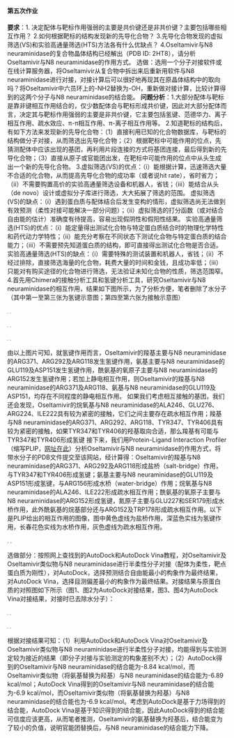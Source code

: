 #### 第五次作业 ####
**要求**：1. 决定配体与靶标作用强弱的主要是共价键还是非共价键？主要包括哪些相互作用？
2.如何根据靶标的结构发现新的先导化合物？
3.先导化合物发现的虚拟筛选(VS)和实验高通量筛选(HTS)方法各有什么优缺点？
4.Oseltamivir与N8 neuraminidase的复合物晶体结构已经解出（PDB ID: 2HT8），请分析Oseltamivir与N8 neuraminidase的作用方式。
选做：选用一个分子对接软件或在线计算服务器，将Oseltamivir从复合物中拆出来后重新用软件与N8 neuraminidase进行对接，对接计算后可以很好地再现其在原晶体结构中的取向吗？将Oseltamivir中六员环上的-NH2替换为-OH，重新做对接计算，比较计算得到的这两个分子与N8 neuraminidase的结合能。
**问题分析**：1.大部分配体与靶标是靠非键相互作用结合的，仅少数配体会与靶标形成共价键，因此对大部分配体而言，决定其与靶标作用强弱的主要是非共价键，它主要包括氢键、范德华力、离子相互作用、疏水效应、π-π相互作用、π-离子相互作用等。
2.知道靶标的结构后，有如下方法来发现新的先导化合物：（1）直接利用已知的化合物数据库，与靶标的结构做分子对接，从而筛选出先导化合物；（2）根据靶标中可能作用的位点，先猜测配体中应该出现的基团，再利用片段连接的方式将基团连接，最后得到新的先导化合物；（3）直接从原子或官能团出发，在靶标中可能作用的位点中从头生成出一个新的先导化合物。
3.虚拟筛选(VS)的优点：（i）能根据计算，迅速筛选大量不合适的化合物，从而提高先导化合物的成功率（或者说hit rate），省时省力；（ii）不需要购置高价的实验高通量筛选设备和机器人，省钱；（iii）能结合从头（de novo）设计或虚拟分子库进行筛选，大大拓展了筛选的范围。
虚拟筛选(VS)的缺点：（i）遇到蛋白质与配体结合后发生变构的情形，虚拟筛选尚无法做到有效预测（柔性对接可能解决一部分问题）；（ii）虚拟筛选的打分函数（或对结合自由能的估计）准确度有待提高，容易出现假阴性和假阳性结果。
实验高通量筛选(HTS)的优点：（i）能定量得出测试化合物与特定蛋白质结合时的物理化学特性和药代动力学特性；（ii）能充分考察在不同状态下测试化合物与特定蛋白质的结合能力；（iii）不需要预先知道蛋白质的结构，即可直接得出测试化合物是否合适。
实验高通量筛选(HTS)的缺点：（i）需要特殊的测试装置和机器人，省钱；（ii）不经过排除，直接筛选海量的化合物，耗费大量的时间和金钱，且成功率低；（iii）只能对有购买途径的化合物进行筛选，无法验证未知化合物的性质，筛选范围窄。
4.首先用Chimera的接触分析工具和氢键分析工具，研究Oseltamivir与N8 neuraminidase的相互作用，结果如下图所示，为了分析方便，笔者删除了水分子（其中第一至第三张为氢键示意图；第四至第六张为接触示意图）

<img src="C:\Workbench\Chemistry\Chemistry Course\2020 Biophysical Chemistry\Biophysical-Chemistry-Homework\Homework_5\HydrogenBond_1.png" style="zoom:15%;" /> <img src="C:\Workbench\Chemistry\Chemistry Course\2020 Biophysical Chemistry\Biophysical-Chemistry-Homework\Homework_5\HydrogenBond_2.png" style="zoom:15%;" />

<img src="C:\Workbench\Chemistry\Chemistry Course\2020 Biophysical Chemistry\Biophysical-Chemistry-Homework\Homework_5\HydrogenBond_3.png" style="zoom:15%;" /> <img src="C:\Workbench\Chemistry\Chemistry Course\2020 Biophysical Chemistry\Biophysical-Chemistry-Homework\Homework_5\Contact_1.png" style="zoom:15%;" />

<img src="C:\Workbench\Chemistry\Chemistry Course\2020 Biophysical Chemistry\Biophysical-Chemistry-Homework\Homework_5\Contact_2.png" style="zoom:15%;" /> <img src="C:\Workbench\Chemistry\Chemistry Course\2020 Biophysical Chemistry\Biophysical-Chemistry-Homework\Homework_5\Contact_3.png" style="zoom:15%;" />

由以上图片可知，就氢键作用而言，Oseltamivir的羧基主要与N8 neuraminidase的ARG371、ARG292及ARG118发生氢键作用，氨基主要与N8 neuraminidase的GLU119及ASP151发生氢键作用，酰氨基的氧原子主要与N8 neuraminidase的ARG152发生氢键作用；若加上静电相互作用，则Oseltamivir的羧基与N8 neuraminidase的ARG371及ARG118、氨基与N8 neuraminidase的GLU119及ASP151，均存在不同程度的静电相互作用。
如果我们考虑相互接触的基团，我们还会发现，Oseltamivir的烷氧基与N8 neuraminidase的ALA246、GLU276、ARG224、ILE222具有较为紧密的接触，它们之间主要存在疏水相互作用；羧基与N8 neuraminidase的ARG371、ARG292、ARG118、TYR347、TYR406具有较为紧密的接触，如果TYR347和TYR406的羟基取向合适，那么羧基有可能与TYR347和TYR406形成氢键
接下来，我们用Protein-Ligand Interaction Profiler（缩写PLIP，[网址在此](https://projects.biotec.tu-dresden.de/plip-web/plip)）分析Oseltamivir与N8 neuraminidase的作用方式，将带水分子的PDB文件提交至该网站，经计算得：Oseltamivir的羧基与N8 neuraminidase的ARG371、ARG292及ARG118形成盐桥（salt-bridge）作用，与TYR347和TYR406形成氢键；氨基主要与N8 neuraminidase的GLU119及ASP151形成氢键，与ARG156形成水桥（water-bridge）作用；烷氧基与N8 neuraminidase的ALA246、ILE222形成疏水相互作用；酰氨基的氧原子主要与N8 neuraminidase的ARG152形成氢键，氮原子主要与GLU227和SER179形成水桥作用，此外酰氨基的烷基部分还与ARG152及TRP178形成疏水相互作用。以下是PLIP给出的相互作用的图像，图中黄色虚线为盐桥作用，深蓝色实线为氢键作用，长春花色实线为水桥作用，灰色虚线为疏水相互作用。

<img src="C:\Workbench\Chemistry\Chemistry Course\2020 Biophysical Chemistry\Biophysical-Chemistry-Homework\Homework_5\PLIP_Analysis_1.png" style="zoom:20%;" /> <img src="C:\Workbench\Chemistry\Chemistry Course\2020 Biophysical Chemistry\Biophysical-Chemistry-Homework\Homework_5\PLIP_Analysis_2.png" style="zoom:20%;" />

选做部分：按照网上查找到的AutoDock和AutoDock Vina教程，对Oseltamivir及Oseltamivir类似物与N8 neuraminidase进行半柔性分子对接（配体为柔性，靶点蛋白质为刚性），对AutoDock，选择预测结合自由能最小的构象作为最终结果，对AutoDock Vina，选择目测偏差最小的构象作为最终结果。对接结果与原蛋白质的对照图如下所示（图1、图2为AutoDock对接结果，图3、图4为AutoDock Vina对接结果，对接时已去除水分子）：

<img src="C:\Workbench\Chemistry\Chemistry Course\2020 Biophysical Chemistry\Biophysical-Chemistry-Homework\Homework_5\docking_compare.png" style="zoom:16%;" /> <img src="C:\Workbench\Chemistry\Chemistry Course\2020 Biophysical Chemistry\Biophysical-Chemistry-Homework\Homework_5\docking_compare_changed.png" style="zoom:16%;" />

<img src="C:\Workbench\Chemistry\Chemistry Course\2020 Biophysical Chemistry\Biophysical-Chemistry-Homework\Homework_5\vina_compare.png" style="zoom:16%;" /> <img src="C:\Workbench\Chemistry\Chemistry Course\2020 Biophysical Chemistry\Biophysical-Chemistry-Homework\Homework_5\vina_compare_changed.png" style="zoom:16%;" />

根据对接结果可知：（1）利用AutoDock和AutoDock Vina对Oseltamivir及Oseltamivir类似物与N8 neuraminidase进行半柔性分子对接，均能得到与实验测定较为接近的结果（即分子对接与实验测定的构象差别不大）；（2）AutoDock得到的Oseltamivir与N8 neuraminidase的结合能为-8.84 kcal/mol，而Oseltamivir类似物（将氨基替换为羟基）与N8 neuraminidase的结合能为-6.89 kcal/mol；AutoDock Vina得到的Oseltamivir与N8 neuraminidase的结合能为-6.9 kcal/mol，而Oseltamivir类似物（将氨基替换为羟基）与N8 neuraminidase的结合能也为-6.9 kcal/mol。考虑到AutoDock是基于力场得到的结合能，AutoDock Vina是基于知识得到的结合能，因此AutoDock得到的结合能可信度应该更高，从而笔者推测，Oseltamivir的氨基替换为羟基后，结合能变为了较小的负值，说明官能团替换后，与N8 neuraminidase的结合能力下降。